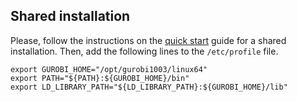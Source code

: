 ## Shared installation

Please, follow the instructions on the [quick start](https://www.gurobi.com/wp-content/plugins/hd_documentations/documentation/10.0/quickstart_linux.pdf#page=7) guide for a shared installation. Then, add the following lines to the `/etc/profile` file.

```
export GUROBI_HOME="/opt/gurobi1003/linux64"
export PATH="${PATH}:${GUROBI_HOME}/bin"
export LD_LIBRARY_PATH="${LD_LIBRARY_PATH}:${GUROBI_HOME}/lib"
```